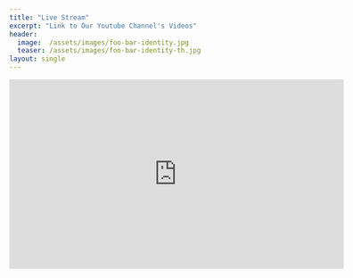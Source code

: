 ```yaml
---
title: "Live Stream"
excerpt: "Link to Our Youtube Channel's Videos"
header:
  image:  /assets/images/foo-bar-identity.jpg
  teaser: /assets/images/foo-bar-identity-th.jpg
layout: single
---
```


<iframe width="600" height="340" src="https://www.youtube.com/embed?max-results=1&controls=0&showinfo=0&rel=0&listType=user_uploads&list=UCqUETOxUnOafzP6qrBzcCxQ" frameborder="0" allowfullscreen></iframe>
